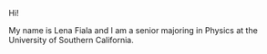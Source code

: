 Hi!

My name is Lena Fiala and I am a senior majoring in Physics at the University of Southern California.
